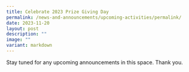 ```yaml
---
title: Celebrate 2023 Prize Giving Day
permalink: /news-and-announcements/upcoming-activities/permalink/
date: 2023-11-20
layout: post
description: ""
image: ""
variant: markdown
---
```

Stay tuned for any upcoming announcements in this space. Thank you.